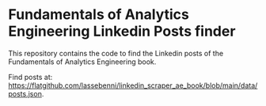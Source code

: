 # Fundamentals of Analytics Engineering Linkedin Posts finder

This repository contains the code to find the Linkedin posts of the Fundamentals of Analytics Engineering book.

Find posts at: https://flatgithub.com/lassebenni/linkedin_scraper_ae_book/blob/main/data/posts.json.
